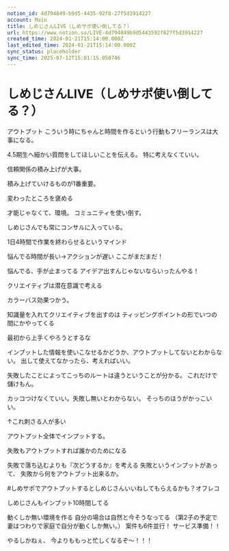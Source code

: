 ```yaml
---
notion_id: 4d794849-b9d5-4435-92f8-27f5d3914227
account: Main
title: しめじさんLIVE（しめサポ使い倒してる？）
url: https://www.notion.so/LIVE-4d794849b9d5443592f827f5d3914227
created_time: 2024-01-21T15:14:00.000Z
last_edited_time: 2024-01-21T15:14:00.000Z
sync_status: placeholder
sync_time: 2025-07-12T15:01:15.050746
---
```

# しめじさんLIVE（しめサポ使い倒してる？）


アウトプット
こういう時にちゃんと時間を作るという行動もフリーランスは大事になる。

4.5期生へ細かい質問をしてほしいことを伝える。
特に考えなくていい。

信頼関係の積み上げが大事。

積み上げていけるものが1番重要。

変わったところを褒める

才能じゃなくて、環境。
コミュニティを使い倒す。

しめじさんでも常にコンサルに入っている。

1日4時間で作業を終わらせるというマインド

悩んでる時間が長い→アクションが遅い
ここがまだまだ！

悩んでる、手が止まってる
アイデア出すんじゃないならいったんやる！

クリエイティブは潜在意識で考える

カラーバス効果つかう。

知識量を入れてクリエイティブを出すのは
ティッピングポイントの形でいつの間にかやってくる

最初から上手くやろうとするな

インプットした情報を使いこなせるかどうか、アウトプットしてないとわからない。
出して使えてなかったら、考えればいい。

失敗したことによってこっちのルートは違うということが分かる。
これだけで儲けもん。

カッコつけなくていい。失敗し無いとわからない。
そっちのほうがかっこいい。

↑これ刺さる人が多い


アウトプット全体でインプットする。

失敗もアウトプットすれば誰かのためになる

失敗で落ち込むよりも『次どうするか』を考える
失敗というインプットがあって、
失敗から何をアウトプット出来るか。

#しめサポでアウトプットするとしめじさんいいねしてもらえるかも？オフレコ

しめじさんもインプット10時間してる

動くしか無い環境を作る
自分の場合は自然と今そうなってる
（第2子の予定で妻はつわりで家庭で自分が動くしか無い。）
案件も6件並行！
サービス準備！！

やるしかねぇ、
今よりももっと忙しくなるぞ〜！！！

